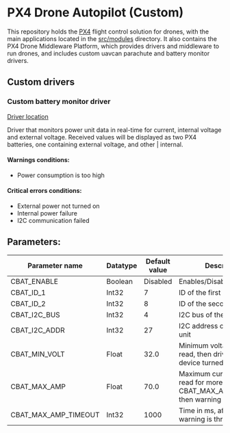 # PX4 Drone Autopilot (Custom)

This repository holds the [PX4](http://px4.io) flight control solution for drones, with the main applications located in the [src/modules](https://github.com/PX4/PX4-Autopilot/tree/main/src/modules) directory. It also contains the PX4 Drone Middleware Platform, which provides drivers and middleware to run drones, and includes custom uavcan parachute and battery monitor drivers.

## Custom drivers
### Custom battery monitor driver
[Driver location](https://github.com/PX4/PX4-Autopilot/tree/main/src/drivers/custom_battery)

Driver that monitors power unit data in real-time for current, internal voltage and external voltage. Received values will be displayed as two PX4 batteries, one containing external voltage, and other | internal.

#### Warnings conditions:
* Power consumption is too high

#### Critical errors conditions:
* External power not turned on
* Internal power failure
* I2C communication failed

## Parameters:
| Parameter name | Datatype | Default value | Description |
| -------------- | -------- | ------------- | ----------- |
| CBAT_ENABLE | Boolean | Disabled  | Enables/Disables driver |
| CBAT_ID_1 | Int32 | 7 | ID of the first battery |
| CBAT_ID_2 | Int32 | 8 | ID of the second battery |
| CBAT_I2C_BUS | Int32 | 4 | I2C bus of the power unit |
| CBAT_I2C_ADDR | Int32 | 27 | I2C address of the power unit |
| CBAT_MIN_VOLT | Float | 32.0 | Minimum voltage. If less is read, then driver considers device turned off |
| CBAT_MAX_AMP | Float | 70.0 | Maximum current. If more is read for more than CBAT_MAX_AMP_TIMEOUT, then warning is thrown. |
| CBAT_MAX_AMP_TIMEOUT | Int32 | 1000 | Time in ms, afer which amp warning is thrown |
